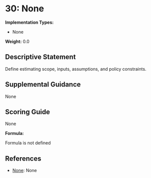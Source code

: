 # 30: None

**Implementation Types:**

- None

**Weight:** 0.0

## Descriptive Statement

Define estimating scope, inputs, assumptions, and policy constraints.

## Supplemental Guidance

None

## Scoring Guide

None

**Formula:**

Formula is not defined

## References

- [None](None): None

